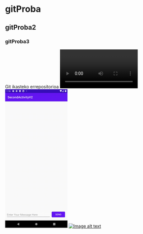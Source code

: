 # gitProba
## gitProba2
### gitProba3
Git ikasteko errepositorioa
<video src="probaAndroid.mp4" controls title="Title" width="50%"></video>
<img src="probaAndroid.gif" width="40%">
[![Image alt text](https://img.youtube.com/vi/YOUTUBE-ID/0.jpg)](probaAndroid.mp4)
